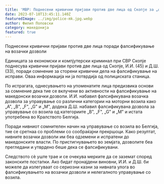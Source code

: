 ```yaml
---
title: 'МВР: Поднесени кривични пријави против две лица од Скопје за „фалсификување исправа“ - 18 ЈУЛИ 2023'
date: 2023-07-18T13:45:11.140Z
featuredImage: ../img/police-mk.jpg.webp
author: Филип Поповски
category: македонија
featured: true
---
```

Поднесени кривични пријави против две лица поради фалсификување на возачки дозволи

Единицата за економски и компјутерски криминал при СВР Скопје поднесува кривични пријави против две лица од Скопје, И.И. (45) и Д.Ш. (33), поради сомнение за сторени кривични дела на фалсификување на исправи. Оваа информација ни ја потврдија од полициската станица.

По истрагата, однесувањето на упоменатите лица предизвика основи за сомнение дека тие се вклучени во активности на фалсификување на македонски возачки дозволи. И.И. набавил фалсификувана возачка дозвола за управување со различни категории на моторни возила како „А", „В", „F", „G" и „M", додека Д.Ш. набавил фалсификувана дозвола за управување со возила од категориите „В", „F", „G" и „M" и истата употребена во Кралството Белгија.

Поради нивниот сомнителен начин на управување со возила во Белгија, тие се сретнаа со проблеми со сообраќајни прекршоци. Како резултат, нивните возачки дозволи им беа одземени и испратени до македонските власти. По пристигнувањето во земјата, дозволите беа прегледани и утврдено беше дека се фалсификувани.

Следството сè уште трае и се очекува мерките да се заземат според законските постапки. Ако бидат пронајдени виновни, И.И. и Д.Ш. би можеле да излегуваат со сериозни казни за нивната улога во фалсификувањето на возачки дозволи и нелегалното управување со возила.
